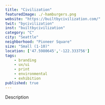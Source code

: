 ```yaml
---
title: "Civilization"
featuredImage: ./-hamburgers.png
website: "https://builtbycivilization.com/"
twit: "bycivilization"
inst: "builtbycivilization"
category: "C"
city: "Seattle"
neighborhood: "Pioneer Square"
size: "Small (1-10)"
location: ['47.5980645','-122.333756']
tags:
    - branding
    - ux/ui
    - print
    - environmental
    - exhibition
published: true
---
```


Description
